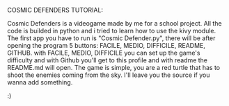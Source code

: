 COSMIC DEFENDERS TUTORIAL:



Cosmic Defenders is a videogame made by me for a school project. 
All the code is builded in python and i tried to learn how to use the kivy module. The first app you have to run is "Cosmic Defender.py", 
there will be after opening the program 5 buttons:
FACILE, MEDIO, DIFFICILE, README, GITHUB.
with FACILE, MEDIO, DIFFICILE you can set up the game's difficulty and with Github you'll get to this profile and with readme the README.md will open.
The game is simple, you are a red turtle that has to shoot the enemies coming from the sky.
I'll leave you the source if you wanna add something.

:)
